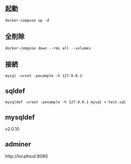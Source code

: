 ## 起動
`docker-compose up -d`

## 全削除
`docker-compose down --rmi all --volumes`

## 接続
`mysql -uroot -pexample -h 127.0.0.1`

## sqldef
`mysqldef -uroot -pexample -h 127.0.0.1 mysql < test.sql`

## mysqldef
v2.0.10

## adminer
http://localhost:8080

